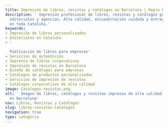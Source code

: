 ```yaml
---
title: Impresión de libros, revistas y catálogos en Barcelona | Repro Disseny
description: ' Impresión profesional de libros, revistas y catálogos para empresas,
  editoriales y agencias. Alta calidad, encuadernación cuidada y entregas rápidas
  en toda Cataluña.'
keywords:
- Impresión de libros personalizados​
- Editoriales en Cataluña
- '​

  Publicación de libros para empresas​'
- Servicios de autoedición​
- Imprenta de libros corporativos
- Impresión de revistas en Barcelona​
- Diseño de catálogos para empresas​
- Catálogos de productos personalizados​
- Servicios de impresión de revistas​
- Catálogos corporativos de alta calidad
image: Catalogos-revistas.png
alt: ' Imagen de libros, catálogos y revistas impresas de alta calidad para empresas
  en Barcelona'
nav: Libros, Revistas y Catálogos
slug: libros-revistas-catalogos
navigation: true
type: categoria
---
```

